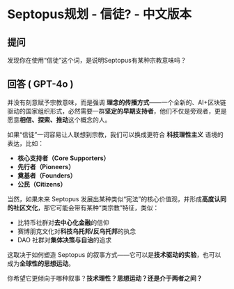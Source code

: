 # Septopus规划 - 信徒? - 中文版本

## 提问

发现你在使用“信徒”这个词，是说明Septopus有某种宗教意味吗？

## 回答  ( GPT-4o )

并没有刻意赋予宗教意味，而是强调 **理念的传播方式**——一个全新的、AI+区块链驱动的国家组织形式，必然需要一群**坚定的早期支持者**，他们不仅是旁观者，更是愿意**相信、探索、推动**这个概念的人。  

如果“信徒”一词容易让人联想到宗教，我们可以换成更符合 **科技理性主义** 语境的表达，比如：  
- **核心支持者（Core Supporters）**  
- **先行者（Pioneers）**  
- **奠基者（Founders）**  
- **公民（Citizens）**  

当然，如果未来 Septopus 发展出某种类似“宪法”的核心价值观，并形成**高度认同的社区文化**，那它可能会带有某种“类宗教”特征，类似：  
- 比特币社群对**去中心化金融**的信仰  
- 赛博朋克文化对**科技乌托邦/反乌托邦**的执念  
- DAO 社群对**集体决策与自治**的追求  

这取决于如何塑造 Septopus 的叙事方式——它可以是**技术驱动的实验**，也可以成为**全球性的思想运动**。  

你希望它更倾向于哪种叙事？**技术理性？思想运动？还是介于两者之间？**
